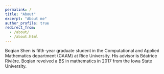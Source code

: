 ```yaml
---
permalink: /
title: "About"
excerpt: "About me"
author_profile: true
redirect_from: 
  - /about/
  - /about.html
---
```


Boqian Shen is fifth-year graduate student in the Computational and Applied Mathematics department (CAAM) at Rice University. His advisor is Béatrice Rivière. Boqian reveived a BS in mathematics in 2017 from the Iowa State University. 